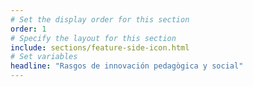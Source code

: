 ```yaml
---
# Set the display order for this section
order: 1
# Specify the layout for this section
include: sections/feature-side-icon.html
# Set variables
headline: "Rasgos de innovación pedagògica y social"
---
```

